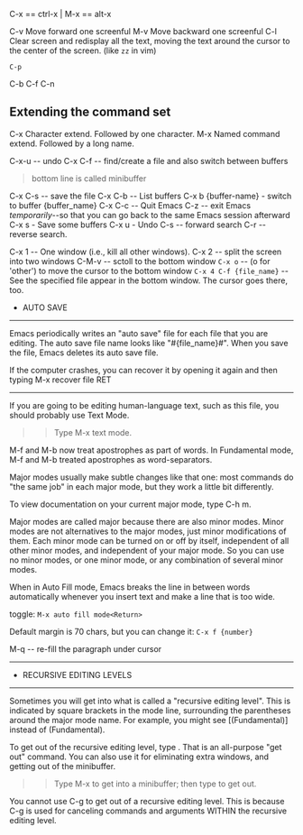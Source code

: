 C-x == ctrl-x | M-x == alt-x

C-v	Move forward one screenful
M-v	Move backward one screenful
C-l Clear screen and redisplay all the text, moving the text around the
    cursor to the center of the screen. (like `zz` in vim)

    C-p
C-b     C-f
    C-n
    

## Extending the command set

C-x	Character extend.  Followed by one character.
M-x	Named command extend.  Followed by a long name.

C-x-u -- undo
C-x C-f -- find/create a file and also switch between buffers

> bottom line is called minibuffer

C-x C-s -- save the file
C-x C-b -- List buffers
C-x b {buffer-name} - switch to buffer {buffer_name}
C-x C-c -- Quit Emacs
C-z -- exit Emacs *temporarily*--so that you can go
    back to the same Emacs session afterward
C-x s - Save some buffers
C-x u - Undo
C-s -- forward search
C-r -- reverse search.

C-x 1 -- One window (i.e., kill all other windows).
C-x 2 -- split the screen into two windows
C-M-v -- sctoll to the bottom window
`C-x o` -- (o for 'other') to move the cursor to the bottom window
`C-x 4 C-f {file_name}` -- See the specified file appear in the bottom
window. The cursor goes there, too.




* AUTO SAVE
-----------

Emacs periodically writes an "auto save" file for each file that
you are editing. The auto save file name looks like "#{file_name}#". 
When you save the file, Emacs deletes its auto save file.

If the computer crashes, you can recover it by opening it again and then typing
M-x recover file RET

---

If you are going to be editing human-language text, such as this file, you
should probably use Text Mode.

>> Type M-x text mode<Return>.

M-f and M-b now treat apostrophes as part of words. In Fundamental mode, M-f
and M-b treated apostrophes as word-separators.

Major modes usually make subtle changes like that one: most commands
do "the same job" in each major mode, but they work a little bit
differently.

To view documentation on your current major mode, type C-h m.

Major modes are called major because there are also minor modes.
Minor modes are not alternatives to the major modes, just minor
modifications of them.  Each minor mode can be turned on or off by
itself, independent of all other minor modes, and independent of your
major mode.  So you can use no minor modes, or one minor mode, or any
combination of several minor modes.

When in Auto Fill mode, Emacs breaks the line in between words automatically
whenever you insert text and make a line that is too wide.

toggle: `M-x auto fill mode<Return>`

Default margin is 70 chars, but you can change it: `C-x f {number}`

M-q -- re-fill the paragraph under cursor

---


* RECURSIVE EDITING LEVELS
--------------------------

Sometimes you will get into what is called a "recursive editing
level".  This is indicated by square brackets in the mode line,
surrounding the parentheses around the major mode name.  For
example, you might see [(Fundamental)] instead of (Fundamental).

To get out of the recursive editing level, type <ESC> <ESC> <ESC>.
That is an all-purpose "get out" command.  You can also use it for
eliminating extra windows, and getting out of the minibuffer.

>> Type M-x to get into a minibuffer; then type <ESC> <ESC> <ESC> to
   get out.

You cannot use C-g to get out of a recursive editing level.  This is
because C-g is used for canceling commands and arguments WITHIN the
recursive editing level.
